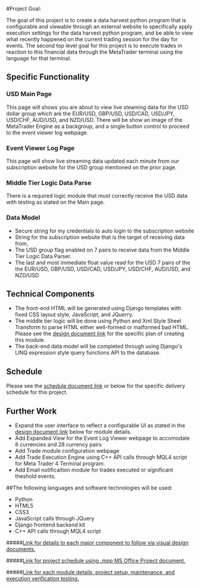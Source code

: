 #Project Goal:

The goal of this project is to create a data harvest python program that is configurable and viewable through
an external website to specifically apply execution settings for the data harvest python program, and be able
to view what recently happened on the current trading session for the day for events. The second top level goal
for this project is to execute trades in reaction to this financial data through the MetaTrader terminal using the
language for that terminal.

## Specific Functionality

### USD Main Page
This page will shows you are about to view live steaming data for the USD dollar group which are the EUR/USD,
GBP/USD, USD/CAD, USD/JPY, USD/CHF, AUD/USD, and NZD/USD.
There will be show an image of the MetaTrader Engine as a backgroup, and a single button control to proceed to
the event viewer log webpage.

### Event Viewer Log Page
This page will show live streaming data updated each minute from our subscription website for the USD group mentioned
on the prior page.

### Middle Tier Logic Data Parse
There is a required logic module that must correctly receive the USD data with testing as stated on the Main page.

### Data Model
* Secure string for my credentials to auto login to the subscription website
* String for the subscription website that is the target of receiving data from,
* The USD group flag enabled on 7 pairs to receive data from the Middle Tier Logic Data Parser.
* The last and most immediate float value read for the USD 7 pairs of the the EUR/USD, GBP/USD, USD/CAD, USD/JPY,
USD/CHF, AUD/USD, and NZD/USD

## Technical Components
* The front-end HTML will be generated using Django templates with fixed CSS layout style, JavaScript, and JQuerry.
* The middle tier logic will be done using Python and Xml Style Sheel Transform to parse HTML either well-formed or
malformed bad HTML. Please see the [design document link](https://github.com/mklump/codeguild_finalproject_fxalarm/blob/master/Design_Docs/FX%20Alarm%20Project%20Scope.pdf.pdf) for the specific plan of creating this module.
* The back-end data model will be completed through using Django's LINQ expression style query functions API to the
database.

## Schedule
Please see the [schedule document link](https://github.com/mklump/codeguild_finalproject_fxalarm/blob/master/Design_Docs/FXAlarm_Timeline_Proposal.pdf) or below for the specific delivery schedule for this project.

## Further Work
* Expand the user interface to reflect a configurable UI as stated in the [design document link](https://github.com/mklump/codeguild_finalproject_fxalarm/blob/master/Design_Docs/FX%20Alarm%20Project%20Scope.pdf) below for module details.
* Add Expanded View for the Event Log Viewer webpage to accomodate 8 currencies and 28 currency pairs
* Add Trade module configuration webpage
* Add Trade Execution Engine using C++ API calls through MQL4 script for Meta Trader 4 Terminal program.
* Add Email notificaition module for trades executed or significant theshold events.

##The following languages and software technologies will be used:
* Python
* HTML5
* CSS3
* JavaScript calls through JQuery
* Django frontend backend kit
* C++ API calls through MQL4 script

#####[Link for details to each major component to follow via visual design documents.](https://github.com/mklump/codeguild_finalproject_fxalarm/blob/master/Design_Docs/FXAlarm_Module_Layout.pdf)

#####[Link for project schedule using .mpp MS Office Project document.](https://github.com/mklump/codeguild_finalproject_fxalarm/blob/master/Design_Docs/FXAlarm_Timeline_Proposal.pdf)

#####[Link for each module details, project setup, maintenance, and execution verification testing.](https://github.com/mklump/codeguild_finalproject_fxalarm/blob/master/Design_Docs/FX%20Alarm%20Project%20Scope.pdf)